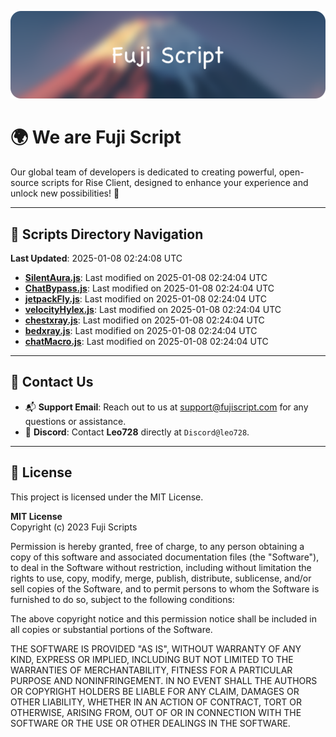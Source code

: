 ![Banner](.github/b.webp)

# 🌍 **We are Fuji Script**

Our global team of developers is dedicated to creating powerful, open-source scripts for Rise Client, designed to enhance your experience and unlock new possibilities! 🌟

---
<!-- SCRIPTS_NAVIGATION_START -->
## 📂 **Scripts Directory Navigation**

**Last Updated**: 2025-01-08 02:24:08 UTC

- **[SilentAura.js](scripts/SilentAura.js)**: Last modified on 2025-01-08 02:24:04 UTC
- **[ChatBypass.js](scripts/ChatBypass.js)**: Last modified on 2025-01-08 02:24:04 UTC
- **[jetpackFly.js](scripts/jetpackFly.js)**: Last modified on 2025-01-08 02:24:04 UTC
- **[velocityHylex.js](scripts/velocityHylex.js)**: Last modified on 2025-01-08 02:24:04 UTC
- **[chestxray.js](scripts/chestxray.js)**: Last modified on 2025-01-08 02:24:04 UTC
- **[bedxray.js](scripts/bedxray.js)**: Last modified on 2025-01-08 02:24:04 UTC
- **[chatMacro.js](scripts/chatMacro.js)**: Last modified on 2025-01-08 02:24:04 UTC

<!-- SCRIPTS_NAVIGATION_END -->

---

## 💬 **Contact Us**  
- 📬 **Support Email**: Reach out to us at [support@fujiscript.com](mailto:support@fujiscript.com) for any questions or assistance.  
- 💬 **Discord**: Contact **Leo728** directly at `Discord@leo728`.

---

## 📜 **License**

This project is licensed under the MIT License.  

**MIT License**  
Copyright (c) 2023 Fuji Scripts  

Permission is hereby granted, free of charge, to any person obtaining a copy of this software and associated documentation files (the "Software"), to deal in the Software without restriction, including without limitation the rights to use, copy, modify, merge, publish, distribute, sublicense, and/or sell copies of the Software, and to permit persons to whom the Software is furnished to do so, subject to the following conditions:  

The above copyright notice and this permission notice shall be included in all copies or substantial portions of the Software.  

THE SOFTWARE IS PROVIDED "AS IS", WITHOUT WARRANTY OF ANY KIND, EXPRESS OR IMPLIED, INCLUDING BUT NOT LIMITED TO THE WARRANTIES OF MERCHANTABILITY, FITNESS FOR A PARTICULAR PURPOSE AND NONINFRINGEMENT. IN NO EVENT SHALL THE AUTHORS OR COPYRIGHT HOLDERS BE LIABLE FOR ANY CLAIM, DAMAGES OR OTHER LIABILITY, WHETHER IN AN ACTION OF CONTRACT, TORT OR OTHERWISE, ARISING FROM, OUT OF OR IN CONNECTION WITH THE SOFTWARE OR THE USE OR OTHER DEALINGS IN THE SOFTWARE.  

